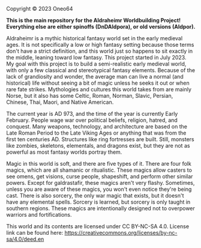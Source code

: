 Copyright © 2023 Oneo64

**This is the main repository for the Aldraheimr Worldbuilding Project! Everything else are either spinoffs (DnDAldpora), or old versions (Aldpor).**

Aldraheimr is a mythic historical fantasy world set in the early medieval ages. It is not specifically a low or high fantasy setting because those terms don't have a strict definition, and this world just so happens to sit exactly in the middle, leaning toward low fantasy. This project started in July 2023.
My goal with this project is to build a semi-realistic early medieval world, with only a few classical and stereotypical fantasy elements. Because of the lack of grandiosity and wonder, the average man can live a normal (and historical) life without seeing a bit of magic unless he seeks it out or when rare fate strikes. Mythologies and cultures this world takes from are mainly Norse, but it also has some Celtic, Roman, Norman, Slavic, Persian, Chinese, Thai, Maori, and Native American.

The current year is AD 973, and the time of the year is currently Early February. People wage war over political beliefs, religion, hatred, and conquest. Many weapons, technology, and architecture are based on the Late Roman Period to the Late Viking Ages or anything that was from the first ten centuries AD. Structures like ring fortresses are built. Still, monsters like zombies, skeletons, elementals, and dragons exist, but they are not as powerful as most fantasy worlds portray them.

Magic in this world is soft, and there are five types of it. There are four folk magics, which are all shamanic or ritualistic. These magics allow casters to see omens, get visions, curse people, shapeshift, and perform other similar powers. Except for galdrastafir, these magics aren't very flashy. Sometimes, unless you are aware of these magics, you won't even notice they're being cast. There is also sorcery, the only war magic that exists, but it doesn't have any elemental spells. Sorcery is learned, but sorcery is only taught in southern regions. These magics are intentionally designed not to overpower warriors and fortifications.

This world and its contents are licensed under CC BY-NC-SA 4.0. License link can be found here: https://creativecommons.org/licenses/by-nc-sa/4.0/deed.en
